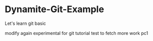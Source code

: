 # Dynamite-Git-Example

Let's learn git basic

modify again
experimental for git tutorial
test to fetch
more work pc1
